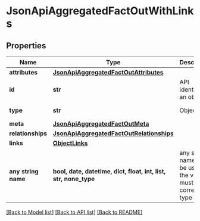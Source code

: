 # JsonApiAggregatedFactOutWithLinks


## Properties
Name | Type | Description | Notes
------------ | ------------- | ------------- | -------------
**attributes** | [**JsonApiAggregatedFactOutAttributes**](JsonApiAggregatedFactOutAttributes.md) |  | 
**id** | **str** | API identifier of an object | 
**type** | **str** | Object type | defaults to "aggregatedFact"
**meta** | [**JsonApiAggregatedFactOutMeta**](JsonApiAggregatedFactOutMeta.md) |  | [optional] 
**relationships** | [**JsonApiAggregatedFactOutRelationships**](JsonApiAggregatedFactOutRelationships.md) |  | [optional] 
**links** | [**ObjectLinks**](ObjectLinks.md) |  | [optional] 
**any string name** | **bool, date, datetime, dict, float, int, list, str, none_type** | any string name can be used but the value must be the correct type | [optional]

[[Back to Model list]](../README.md#documentation-for-models) [[Back to API list]](../README.md#documentation-for-api-endpoints) [[Back to README]](../README.md)


